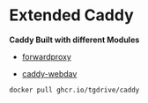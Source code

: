 # Extended Caddy

**Caddy Built with different Modules**

- [forwardproxy](https://github.com/caddyserver/forwardproxy)

- [caddy-webdav](https://github.com/mholt/caddy-webdav)

```sh
docker pull ghcr.io/tgdrive/caddy
```